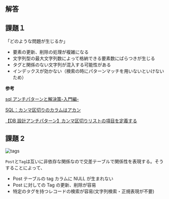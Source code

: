## 解答

## 課題１

「どのような問題が生じるか」

- 要素の更新、削除の処理が複雑になる
- 文字列型の最大文字列数によって格納できる要素数にばらつきが生じる
- タグと関係のない文字列が混入する可能性がある
- インデックスが効かない（検索の時にパターンマッチを用いないといけないため）

**参考**

[sql アンチパターンと解決策-入門編-](https://qiita.com/rch1223/items/1150be193b1930ddd1dc#1%E7%AB%A0-%E4%BF%A1%E5%8F%B7%E7%84%A1%E8%A6%96%E3%82%B8%E3%82%A7%E3%82%A4%E3%82%A6%E3%82%A9%E3%83%BC%E3%82%AF)

[SQL：カンマ区切りのカラムはアカン](https://shiro-secret-base.com/?p=890)

[【DB 設計アンチパターン】カンマ区切りリストの項目を定義する](https://bbh.bz/2020/07/05/dont-define-camma-splitted-list-in-db/)

## 課題 2

![tags](https://user-images.githubusercontent.com/76472239/190936647-ea501dc6-493e-496a-831a-16d77011bc0f.png)

`Post`と`Tag`は互いに非依存な関係なので交差テーブルで関係性を表現する。そうすることによって、

- Post テーブルの tag カラムに NULL が生まれない
- Post に対しての Tag の更新、削除が容易
- 特定のタグを持つレコードの検索が容易(文字列検索・正規表現が不要)
